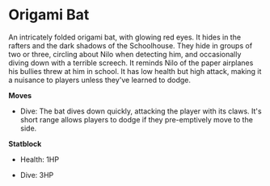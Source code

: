 # Origami Bat

An intricately folded origami bat, with glowing red eyes. It hides in the rafters and the dark shadows of the Schoolhouse. They hide in groups of two or three, circling about Nilo when detecting him, and occasionally diving down with a terrible screech. It reminds Nilo of the paper airplanes his bullies threw at him in school. It has low health but high attack, making it a nuisance to players unless they've learned to dodge. 

**Moves**

- Dive: The bat dives down quickly, attacking the player with its claws. It's short range allows players to dodge if they pre-emptively move to the side.

**Statblock**

- Health: 1HP

- Dive: 3HP